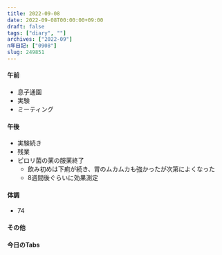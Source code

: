 ```yaml
---
title: 2022-09-08
date: 2022-09-08T00:00:00+09:00
draft: false
tags: ["diary", ""]
archives: ["2022-09"]
n年日記: ["0908"]
slug: 249851
---
```

#### 午前
- 息子通園
- 実験
- ミーティング
#### 午後
- 実験続き
- 残業
- ピロリ菌の薬の服薬終了
  - 飲み初めは下痢が続き、胃のムカムカも強かったが次第によくなった
  - 8週間後ぐらいに効果測定
#### 体調
- 74
#### その他
#### 今日のTabs